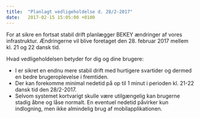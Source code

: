 ```yaml
---
title:  "Planlagt vedligeholdelse d. 28/2-2017"
date:   2017-02-15 15:05:00 +0100
---
```

For at sikre en fortsat stabil drift planlægger BEKEY ændringer af vores infrastruktur. Ændringerne vil blive foretaget den 28. februar 2017 mellem kl. 21 og 22 dansk tid.

Hvad vedligeholdelsen betyder for dig og dine brugere:

* I er sikret en endnu mere stabil drift med hurtigere svartider og dermed en bedre brugeroplevelse i fremtiden.
* Der kan forekomme minimal nedetid på op til 1 minut i perioden kl. 21-22 dansk tid den 28/2-2017.
* Selvom systemet kortvarigt skulle være utilgængelig kan brugerne stadig åbne og låse normalt. En eventuel nedetid påvirker kun indlogning, men ikke almindelig brug af mobilapplikationen.
